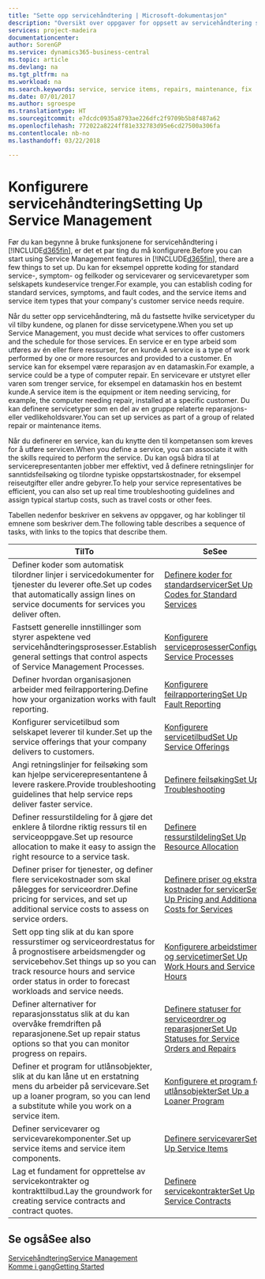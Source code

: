 ```yaml
---
title: "Sette opp servicehåndtering | Microsoft-dokumentasjon"
description: "Oversikt over oppgaver for oppsett av servicehåndtering som er tilpasset måten organisasjonene håndterer tjenestene på."
services: project-madeira
documentationcenter: 
author: SorenGP
ms.service: dynamics365-business-central
ms.topic: article
ms.devlang: na
ms.tgt_pltfrm: na
ms.workload: na
ms.search.keywords: service, service items, repairs, maintenance, fix
ms.date: 07/01/2017
ms.author: sgroespe
ms.translationtype: HT
ms.sourcegitcommit: e7dcdc0935a8793ae226dfc2f9709b5b8f487a62
ms.openlocfilehash: 772022a8224ff81e332783d95e6cd27500a306fa
ms.contentlocale: nb-no
ms.lasthandoff: 03/22/2018

---
```


# <a name="setting-up-service-management"></a><span data-ttu-id="56050-103">Konfigurere servicehåndtering</span><span class="sxs-lookup"><span data-stu-id="56050-103">Setting Up Service Management</span></span>
<span data-ttu-id="56050-104">Før du kan begynne å bruke funksjonene for servicehåndtering i [!INCLUDE[d365fin](includes/d365fin_md.md)], er det et par ting du må konfigurere.</span><span class="sxs-lookup"><span data-stu-id="56050-104">Before you can start using Service Management features in [!INCLUDE[d365fin](includes/d365fin_md.md)], there are a few things to set up.</span></span> <span data-ttu-id="56050-105">Du kan for eksempel opprette koding for standard service-, symptom- og feilkoder og servicevarer og servicevaretyper som selskapets kundeservice trenger.</span><span class="sxs-lookup"><span data-stu-id="56050-105">For example, you can establish coding for standard services, symptoms, and fault codes, and the service items and service item types that your company's customer service needs require.</span></span>  

<span data-ttu-id="56050-106">Når du setter opp servicehåndtering, må du fastsette hvilke servicetyper du vil tilby kundene, og planen for disse servicetypene.</span><span class="sxs-lookup"><span data-stu-id="56050-106">When you set up Service Management, you must decide what services to offer customers and the schedule for those services.</span></span> <span data-ttu-id="56050-107">En service er en type arbeid som utføres av én eller flere ressurser, for en kunde.</span><span class="sxs-lookup"><span data-stu-id="56050-107">A service is a type of work performed by one or more resources and provided to a customer.</span></span> <span data-ttu-id="56050-108">En service kan for eksempel være reparasjon av en datamaskin.</span><span class="sxs-lookup"><span data-stu-id="56050-108">For example, a service could be a type of computer repair.</span></span> <span data-ttu-id="56050-109">En servicevare er utstyret eller varen som trenger service, for eksempel en datamaskin hos en bestemt kunde.</span><span class="sxs-lookup"><span data-stu-id="56050-109">A service item is the equipment or item needing servicing, for example, the computer needing repair, installed at a specific customer.</span></span> <span data-ttu-id="56050-110">Du kan definere servicetyper som en del av en gruppe relaterte reparasjons- eller vedlikeholdsvarer.</span><span class="sxs-lookup"><span data-stu-id="56050-110">You can set up services as part of a group of related repair or maintenance items.</span></span>  
  
<span data-ttu-id="56050-111">Når du definerer en service, kan du knytte den til kompetansen som kreves for å utføre servicen.</span><span class="sxs-lookup"><span data-stu-id="56050-111">When you define a service, you can associate it with the skills required to perform the service.</span></span> <span data-ttu-id="56050-112">Du kan også bidra til at servicerepresentanten jobber mer effektivt, ved å definere retningslinjer for sanntidsfeilsøking og tilordne typiske oppstartskostnader, for eksempel reiseutgifter eller andre gebyrer.</span><span class="sxs-lookup"><span data-stu-id="56050-112">To help your service representatives be efficient, you can also set up real time troubleshooting guidelines and assign typical startup costs, such as travel costs or other fees.</span></span>  

<span data-ttu-id="56050-113">Tabellen nedenfor beskriver en sekvens av oppgaver, og har koblinger til emnene som beskriver dem.</span><span class="sxs-lookup"><span data-stu-id="56050-113">The following table describes a sequence of tasks, with links to the topics that describe them.</span></span>  
  
| <span data-ttu-id="56050-114">Til</span><span class="sxs-lookup"><span data-stu-id="56050-114">To</span></span> | <span data-ttu-id="56050-115">Se</span><span class="sxs-lookup"><span data-stu-id="56050-115">See</span></span> |
| --- | --- |
| <span data-ttu-id="56050-116">Definer koder som automatisk tilordner linjer i servicedokumenter for tjenester du leverer ofte.</span><span class="sxs-lookup"><span data-stu-id="56050-116">Set up codes that automatically assign lines on service documents for services you deliver often.</span></span> |[<span data-ttu-id="56050-117">Definere koder for standardservicer</span><span class="sxs-lookup"><span data-stu-id="56050-117">Set Up Codes for Standard Services</span></span>](service-how-setup-service-coding.md)|
| <span data-ttu-id="56050-118">Fastsett generelle innstillinger som styrer aspektene ved servicehåndteringsprosesser.</span><span class="sxs-lookup"><span data-stu-id="56050-118">Establish general settings that control aspects of Service Management Processes.</span></span>|[<span data-ttu-id="56050-119">Konfigurere serviceprosesser</span><span class="sxs-lookup"><span data-stu-id="56050-119">Configure Service Processes</span></span>](service-setup-service-processes.md)|
| <span data-ttu-id="56050-120">Definer hvordan organisasjonen arbeider med feilrapportering.</span><span class="sxs-lookup"><span data-stu-id="56050-120">Define how your organization works with fault reporting.</span></span> |[<span data-ttu-id="56050-121">Konfigurere feilrapportering</span><span class="sxs-lookup"><span data-stu-id="56050-121">Set Up Fault Reporting</span></span>](service-how-setup-fault-reporting.md) |
| <span data-ttu-id="56050-122">Konfigurer servicetilbud som selskapet leverer til kunder.</span><span class="sxs-lookup"><span data-stu-id="56050-122">Set up the service offerings that your company delivers to customers.</span></span>|[<span data-ttu-id="56050-123">Konfigurere servicetilbud</span><span class="sxs-lookup"><span data-stu-id="56050-123">Set Up Service Offerings</span></span>](service-how-setup-service-offerings.md)|
| <span data-ttu-id="56050-124">Angi retningslinjer for feilsøking som kan hjelpe servicerepresentantene å levere raskere.</span><span class="sxs-lookup"><span data-stu-id="56050-124">Provide troubleshooting guidelines that help service reps deliver faster service.</span></span> |[<span data-ttu-id="56050-125">Definere feilsøking</span><span class="sxs-lookup"><span data-stu-id="56050-125">Set Up Troubleshooting</span></span>](service-how-setup-troubleshooting.md) |
| <span data-ttu-id="56050-126">Definer ressurstildeling for å gjøre det enklere å tilordne riktig ressurs til en serviceoppgave.</span><span class="sxs-lookup"><span data-stu-id="56050-126">Set up resource allocation to make it easy to assign the right resource to a service task.</span></span> |[<span data-ttu-id="56050-127">Definere ressurstildeling</span><span class="sxs-lookup"><span data-stu-id="56050-127">Set Up Resource Allocation</span></span>](service-how-setup-resource-allocation.md) |
| <span data-ttu-id="56050-128">Definer priser for tjenester, og definer flere servicekostnader som skal pålegges for serviceordrer.</span><span class="sxs-lookup"><span data-stu-id="56050-128">Define pricing for services, and set up additional service costs to assess on service orders.</span></span> |[<span data-ttu-id="56050-129">Definere priser og ekstra kostnader for servicer</span><span class="sxs-lookup"><span data-stu-id="56050-129">Set Up Pricing and Additional Costs for Services</span></span>](service-how-setup-service-costs-pricing.md)|
| <span data-ttu-id="56050-130">Sett opp ting slik at du kan spore ressurstimer og serviceordrestatus for å prognostisere arbeidsmengder og servicebehov.</span><span class="sxs-lookup"><span data-stu-id="56050-130">Set things up so you can track resource hours and service order status in order to forecast workloads and service needs.</span></span>|[<span data-ttu-id="56050-131">Konfigurere arbeidstimer og servicetimer</span><span class="sxs-lookup"><span data-stu-id="56050-131">Set Up Work Hours and Service Hours</span></span>](service-how-setup-work-service-hours.md)|
| <span data-ttu-id="56050-132">Definer alternativer for reparasjonsstatus slik at du kan overvåke fremdriften på reparasjonene.</span><span class="sxs-lookup"><span data-stu-id="56050-132">Set up repair status options so that you can monitor progress on repairs.</span></span> | [<span data-ttu-id="56050-133">Definere statuser for serviceordrer og reparasjoner</span><span class="sxs-lookup"><span data-stu-id="56050-133">Set Up Statuses for Service Orders and Repairs</span></span>](service-order-repair-status.md)|
| <span data-ttu-id="56050-134">Definer et program for utlånsobjekter, slik at du kan låne ut en erstatning mens du arbeider på servicevare.</span><span class="sxs-lookup"><span data-stu-id="56050-134">Set up a loaner program, so you can lend a substitute while you work on a service item.</span></span> |[<span data-ttu-id="56050-135">Konfigurere et program for utlånsobjekter</span><span class="sxs-lookup"><span data-stu-id="56050-135">Set Up a Loaner Program</span></span>](service-how-setup-loaner-program.md) |
| <span data-ttu-id="56050-136">Definer servicevarer og servicevarekomponenter.</span><span class="sxs-lookup"><span data-stu-id="56050-136">Set up service items and service item components.</span></span> |[<span data-ttu-id="56050-137">Definere servicevarer</span><span class="sxs-lookup"><span data-stu-id="56050-137">Set Up Service Items</span></span>](service-how-setup-service-items.md) |
| <span data-ttu-id="56050-138">Lag et fundament for opprettelse av servicekontrakter og kontrakttilbud.</span><span class="sxs-lookup"><span data-stu-id="56050-138">Lay the groundwork for creating service contracts and contract quotes.</span></span> |[<span data-ttu-id="56050-139">Definere servicekontrakter</span><span class="sxs-lookup"><span data-stu-id="56050-139">Set Up Service Contracts</span></span>](service-how-setup-service-contracts.md) |

## <a name="see-also"></a><span data-ttu-id="56050-140">Se også</span><span class="sxs-lookup"><span data-stu-id="56050-140">See also</span></span>
[<span data-ttu-id="56050-141">Servicehåndtering</span><span class="sxs-lookup"><span data-stu-id="56050-141">Service Management</span></span>](service-service.md)  
[<span data-ttu-id="56050-142">Komme i gang</span><span class="sxs-lookup"><span data-stu-id="56050-142">Getting Started</span></span>](product-get-started.md)  


